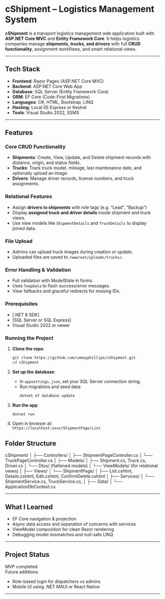 #  cShipment – Logistics Management System

**cShipment** is a transport logistics management web application built with **ASP.NET Core MVC** and **Entity Framework Core**. It helps logistics companies manage **shipments, trucks, and drivers** with full **CRUD functionality**, assignment workflows, and smart relational views.

---

## Tech Stack

- **Frontend**: Razor Pages (ASP.NET Core MVC)
- **Backend**: ASP.NET Core Web App
- **Database**: SQL Server (Entity Framework Core)
- **ORM**: EF Core (Code-First Migrations)
- **Languages**: C#, HTML, Bootstrap, LINQ
- **Hosting**: Local IIS Express or Kestrel
- **Tools**: Visual Studio 2022, SSMS

---

## Features

### Core CRUD Functionality

- **Shipments**: Create, View, Update, and Delete shipment records with distance, origin, and status fields.
- **Trucks**: Track truck model, mileage, last maintenance date, and optionally upload an image.
- **Drivers**: Manage driver records, license numbers, and truck assignments.

### Relational Features

- Assign **drivers to shipments** with role tags (e.g. “Lead”, “Backup”)
- Display **assigned truck and driver details** inside shipment and truck views.
- Use view models like `ShipmentDetails` and `TruckDetails` to display joined data.

### File Upload

- Admins can upload truck images during creation or update.
- Uploaded files are saved to `/wwwroot/uploads/trucks/`.

### Error Handling & Validation

- Full validation with ModelState in forms.
- Uses `TempData` to flash success/error messages.
- View fallbacks and graceful redirects for missing IDs.


### Prerequisites

- [.NET 8 SDK]
- [SQL Server or SQL Express]
- Visual Studio 2022 or newer

###  Running the Project

1. **Clone the repo**:
    ```bash
    git clone https://github.com/camoyphillips/cShipment.git
    cd cShipment
    ```

2. **Set up the database**:
    - In `appsettings.json`, set your SQL Server connection string.
    - Run migrations and seed data:
      ```bash
      dotnet ef database update
      ```

3. **Run the app**:
    ```bash
    dotnet run
    ```

4. Open in browser at:  
   `https://localhost:xxxx/ShipmentPage/List`


## Folder Structure 

cShipment/
│
├── Controllers/
│ ├── ShipmentPageController.cs
│ └── TruckPageController.cs
│
├── Models/
│ ├── Shipment.cs, Truck.cs, Driver.cs
│ └── Dtos/ (flattened models)
│ └── ViewModels/ (for relational views)
│
├── Views/
│ └── ShipmentPage/
│ ├── List.cshtml, Details.cshtml, Edit.cshtml, ConfirmDelete.cshtml
│
├── Services/
│ └── ShipmentService.cs, TruckService.cs, 
│
├── Data/
│ └── ApplicationDbContext.cs

---

## What I Learned

- EF Core navigation & projection
- Async data access and separation of concerns with services
- ViewModel composition for clean Razor rendering
- Debugging model mismatches and null-safe LINQ

---

## Project Status

 MVP completed  
 Future additions:
- Role-based login for dispatchers vs admins  
- Mobile UI using .NET MAUI or React Native  

---

